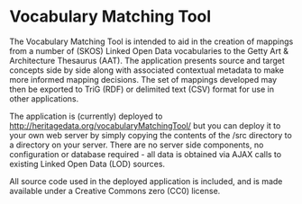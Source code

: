# Vocabulary Matching Tool  

The Vocabulary Matching Tool is intended to aid in the creation of mappings from a number of (SKOS) Linked Open Data vocabularies to the Getty Art & Architecture Thesaurus (AAT). The application presents source and target concepts side by side along with associated contextual metadata to make more informed mapping decisions. The set of mappings developed may then be exported to TriG (RDF) or delimited text (CSV) format for use in other applications.

The application is (currently) deployed to http://heritagedata.org/vocabularyMatchingTool/ but you can deploy it to your own web server by simply copying the contents of the /src directory to a directory on your server. There are no server side components, no configuration or database required - all data is obtained via AJAX calls to existing Linked Open Data (LOD) sources.

All source code used in the deployed application is included, and is made available under a Creative Commons zero (CC0) license.

